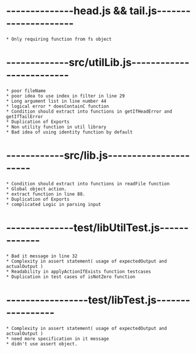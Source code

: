 # --------------head.js && tail.js---------------------
    * Only requiring function from fs object

# -------------src/utilLib.js-------------------------
    * poor fileName
    * poor idea to use index in filter in line 29
    * Long argument list in line number 44
    * logical error * doesContainC function
    * Condition should extract into functions in getIfHeadError and      getIfTailError
    * Duplication of Exports
    * Non utility function in util library
    * Bad idea of using identity function by default

# ------------src/lib.js----------------------
    * Condition should extract into functions in readFile function
    * Global object action.
    * extract function in line 88.
    * Duplication of Exports
    * complicated Logic in parsing input

# --------------test/libUtilTest.js-------------
    * Bad it message in line 32
    * Complexity in assert statement( usage of expectedOutput and actualOutput )
    * Readability in applyActionIfExists function testcases
    * Duplication in test cases of isNotZero function

# -----------------test/libTest.js-----------------
    * Complexity in assert statement( usage of expectedOutput and actualOutput )
    * need more specification in it message 
    * didn't use assert object.
